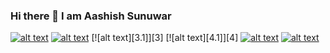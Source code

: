 ### Hi there 👋 I am Aashish Sunuwar

<!--
**aashish-sunuwar/aashish-sunuwar** is a ✨ _special_ ✨ repository because its `README.md` (this file) appears on your GitHub profile.

- 🌱 I’m currently studying Bachelor in Computer Science in Herald College Kathmandu.

- 📫 How to reach me:<!-- Please don't remove this: Grab your social icons from https://github.com/carlsednaoui/gitsocial -->

<!-- display the social media buttons in your README -->

[![alt text][1.1]][1]
[![alt text][2.1]][2]
[![alt text][3.1]][3]
[![alt text][4.1]][4]
[![alt text][5.1]][5]
[![alt text][6.1]][6]


<!-- links to social media icons -->
<!-- no need to change these -->

<!-- icons with padding -->

[1.1]: http://i.imgur.com/tXSoThF.png (twitter icon with padding)
[2.1]: http://i.imgur.com/P3YfQoD.png (facebook icon with padding)
[5.1]: http://i.imgur.com/1AGmwO3.png (dribbble icon with padding)
[6.1]: http://i.imgur.com/0o48UoR.png (github icon with padding)

<!-- icons without padding -->

[1.2]: http://i.imgur.com/wWzX9uB.png (twitter icon without padding)
[2.2]: http://i.imgur.com/fep1WsG.png (facebook icon without padding)
[5.2]: http://i.imgur.com/Vvy3Kru.png (dribbble icon without padding)
[6.2]: http://i.imgur.com/9I6NRUm.png (github icon without padding)


<!-- links to your social media accounts -->
<!-- update these accordingly -->

[1]: http://www.twitter.com/ArtistSunuwar
[2]: http://www.facebook.com/spydermyaan
[5]: http://dribbble.com/aashish-sunuwar
[6]: http://www.github.com/aashish-sunuwar

<!-- Please don't remove this: Grab your social icons from https://github.com/carlsednaoui/gitsocial -->
